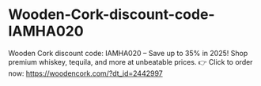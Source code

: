 # Wooden-Cork-discount-code-IAMHA020
Wooden Cork discount code: IAMHA020 – Save up to 35% in 2025! Shop premium whiskey, tequila, and more at unbeatable prices. 👉 Click to order now: https://woodencork.com/?dt_id=2442997
